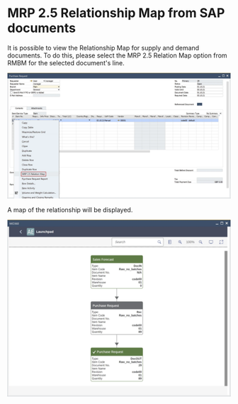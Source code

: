 # MRP 2.5 Relationship Map from SAP documents

It is possible to view the Relationship Map for supply and demand documents. To do this, please select the MRP 2.5 Relation Map option from RMBM for the selected document's line.

![Purchase Order](./media/mrp-2-5-relationship-map/purchase-request.webp)

A map of the relationship will be displayed.

![Map](./media/mrp-2-5-relationship-map/map.webp)

